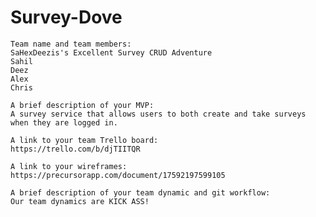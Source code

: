 # Survey-Dove

    Team name and team members:
    SaHexDeezis's Excellent Survey CRUD Adventure
    Sahil
    Deez
    Alex
    Chris
    
    A brief description of your MVP: 
    A survey service that allows users to both create and take surveys when they are logged in.
    
    A link to your team Trello board:
    https://trello.com/b/djTIITQR
    
    A link to your wireframes:
    https://precursorapp.com/document/17592197599105
    
    A brief description of your team dynamic and git workflow: 
    Our team dynamics are KICK ASS!
